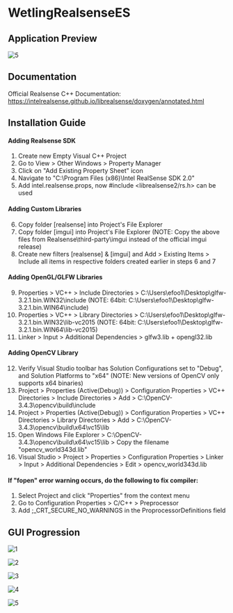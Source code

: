 # WetlingRealsenseES

## Application Preview
![5](https://user-images.githubusercontent.com/21957042/49271301-ee540680-f4a7-11e8-9796-bed18984862b.png)

## Documentation
Official Realsense C++ Documentation: https://intelrealsense.github.io/librealsense/doxygen/annotated.html

## Installation Guide
#### Adding Realsense SDK
1. Create new Empty Visual C++ Project
2. Go to View > Other Windows > Property Manager
3. Click on "Add Existing Property Sheet" icon
4. Navigate to "C:\Program Files (x86)\Intel RealSense SDK 2.0"
5. Add intel.realsense.props, now #include <librealsense2/rs.h> can be used

#### Adding Custom Libraries
6. Copy folder [realsense] into Project's File Explorer
7. Copy folder [imgui] into Project's File Explorer
(NOTE: Copy the above files from Realsense\third-party\imgui instead of the official imgui release)
8. Create new filters [realsense] & [imgui] and Add > Existing Items > Include all items in respective folders created earlier in steps 6 and 7

#### Adding OpenGL/GLFW Libraries
9. Properties > VC++ > Include Directories > C:\Users\efoo1\Desktop\glfw-3.2.1.bin.WIN32\include
(NOTE: 64bit: C:\Users\efoo1\Desktop\glfw-3.2.1.bin.WIN64\include)
10. Properties > VC++ > Library Directories > C:\Users\efoo1\Desktop\glfw-3.2.1.bin.WIN32\lib-vc2015
(NOTE: 64bit: C:\Users\efoo1\Desktop\glfw-3.2.1.bin.WIN64\lib-vc2015)
11. Linker > Input > Additional Dependencies > glfw3.lib + opengl32.lib

#### Adding OpenCV Library
12. Verify Visual Studio toolbar has Solution Configurations set to "Debug", and Solution Platforms to "x64"
(NOTE: New versions of OpenCV only supports x64 binaries)
13. Project > Properties (Active(Debug)) > Configuration Properties > VC++ Directories > Include Directories > Add > C:\OpenCV-3.4.3\opencv\build\include
14. Project > Properties (Active(Debug)) > Configuration Properties > VC++ Directories > Library Directories > Add > C:\OpenCV-3.4.3\opencv\build\x64\vc15\lib
15. Open Windows File Explorer > C:\OpenCV-3.4.3\opencv\build\x64\vc15\lib > Copy the filename "opencv_world343d.lib"
16. Visual Studio > Project > Properties > Configuration Properties > Linker > Input > Additional Dependencies > Edit > opencv_world343d.lib

#### If "fopen" error warning occurs, do the following to fix compiler:
1. Select Project and click "Properties" from the context menu
2. Go to Configuration Properties > C/C++ > Preprocessor
3. Add ;_CRT_SECURE_NO_WARNINGS in the ProprocessorDefinitions field

## GUI Progression
![1](https://user-images.githubusercontent.com/21957042/49271286-e5fbcb80-f4a7-11e8-8096-f938aaba84fa.png)

![2](https://user-images.githubusercontent.com/21957042/49271290-e85e2580-f4a7-11e8-9590-21949dfd1683.png)

![3](https://user-images.githubusercontent.com/21957042/49271294-ea27e900-f4a7-11e8-8e9e-177ba37e288b.png)

![4](https://user-images.githubusercontent.com/21957042/49271298-ec8a4300-f4a7-11e8-9a76-292c7ed3ab8f.png)

![5](https://user-images.githubusercontent.com/21957042/49271301-ee540680-f4a7-11e8-9796-bed18984862b.png)
